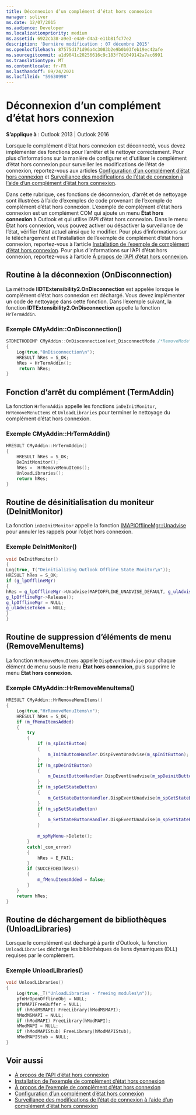 ```yaml
---
title: Déconnexion d’un complément d’état hors connexion
manager: soliver
ms.date: 12/07/2015
ms.audience: Developer
ms.localizationpriority: medium
ms.assetid: 6922cb38-a9e3-e4a9-d4a3-e11b81fc77e2
description: 'Dernière modification : 07 décembre 2015'
ms.openlocfilehash: 87575d171d96a4c3083b2e9b0b03feb19ec42afe
ms.sourcegitcommit: a1d9041c20256616c9c183f7d1049142a7ac6991
ms.translationtype: MT
ms.contentlocale: fr-FR
ms.lasthandoff: 09/24/2021
ms.locfileid: "59630998"
---
```

# <a name="disconnecting-an-offline-state-add-in"></a>Déconnexion d’un complément d’état hors connexion

**S’applique à** : Outlook 2013 | Outlook 2016 
  
Lorsque le complément d’état hors connexion est déconnecté, vous devez implémenter des fonctions pour l’arrêter et le nettoyer correctement. Pour plus d’informations sur la manière de configurer et d'utiliser le complément d’état hors connexion pour surveiller les modifications de l’état de connexion, reportez-vous aux articles [Configuration d’un complément d’état hors connexion](setting-up-an-offline-state-add-in.md) et [Surveillance des modifications de l’état de connexion à l’aide d’un complément d’état hors connexion](monitoring-connection-state-changes-using-an-offline-state-add-in.md).
  
Dans cette rubrique, ces fonctions de déconnexion, d’arrêt et de nettoyage sont illustrées à l’aide d’exemples de code provenant de l’exemple de complément d’état hors connexion. L’exemple de complément d’état hors connexion est un complément COM qui ajoute un menu **État hors connexion** à Outlook et qui utilise l’API d’état hors connexion. Dans le menu État hors connexion, vous pouvez activer ou désactiver la surveillance de l’état, vérifier l’état actuel ainsi que le modifier. Pour plus d’informations sur le téléchargement et l’installation de l’exemple de complément d’état hors connexion, reportez-vous à l’article [Installation de l’exemple de complément d’état hors connexion](installing-the-sample-offline-state-add-in.md). Pour plus d’informations sur l’API d’état hors connexion, reportez-vous à l’article [À propos de l’API d’état hors connexion](about-the-offline-state-api.md).
  
## <a name="on-disconnection-routine"></a>Routine à la déconnexion (OnDisconnection)

La méthode **IIDTExtensibility2.OnDisconnection** est appelée lorsque le complément d’état hors connexion est déchargé. Vous devez implémenter un code de nettoyage dans cette fonction. Dans l’exemple suivant, la fonction **IDTExtensibility2.OnDisconnection** appelle la fonction `HrTermAddin`. 
  
### <a name="cmyaddinondisconnection-example"></a>Exemple CMyAddin::OnDisconnection()

```cpp
STDMETHODIMP CMyAddin::OnDisconnection(ext_DisconnectMode /*RemoveMode*/, SAFEARRAY * * /*custom*/) 
{ 
    Log(true,"OnDisconnection\n"); 
    HRESULT hRes = S_OK; 
    hRes = HrTermAddin(); 
     return hRes; 
}
```

## <a name="terminate-add-in-function"></a>Fonction d’arrêt du complément (TermAddin)

La fonction `HrTermAddin` appelle les fonctions `inDeInitMonitor`, `HrRemoveMenuItems` et `UnloadLibraries` pour terminer le nettoyage du complément d’état hors connexion. 
  
### <a name="cmyaddinhrtermaddin-example"></a>Exemple CMyAddin::HrTermAddin()

```cpp
HRESULT CMyAddin::HrTermAddin() 
{ 
    HRESULT hRes = S_OK; 
    DeInitMonitor(); 
    hRes =  HrRemoveMenuItems(); 
    UnloadLibraries(); 
    return hRes; 
}
```

## <a name="deinitialize-monitor-routine"></a>Routine de désinitialisation du moniteur (DeInitMonitor)

La fonction `inDeInitMonitor` appelle la fonction [IMAPIOfflineMgr::Unadvise](imapiofflinemgr-unadvise.md) pour annuler les rappels pour l’objet hors connexion. 
  
### <a name="deinitmonitor-example"></a>Exemple DeInitMonitor()

```cpp
void DeInitMonitor() 
{ 
Log(true,_T("Deinitializing Outlook Offline State Monitor\n")); 
HRESULT hRes = S_OK; 
if (g_lpOfflineMgr) 
{ 
hRes = g_lpOfflineMgr->Unadvise(MAPIOFFLINE_UNADVISE_DEFAULT, g_ulAdviseToken); 
g_lpOfflineMgr->Release(); 
g_lpOfflineMgr = NULL; 
g_ulAdviseToken = NULL; 
} 
}
```

## <a name="remove-menu-items-routine"></a>Routine de suppression d’éléments de menu (RemoveMenuItems)

La fonction `HrRemoveMenuItems` appelle `DispEventUnadvise` pour chaque élément de menu sous le menu **État hors connexion**, puis supprime le menu **État hors connexion**. 
  
### <a name="cmyaddinhrremovemenuitems-example"></a>Exemple CMyAddin::HrRemoveMenuItems()

```cpp
HRESULT CMyAddin::HrRemoveMenuItems() 
{     
    Log(true,"HrRemoveMenuItems\n"); 
    HRESULT hRes = S_OK; 
    if (m_fMenuItemsAdded) 
    { 
        try 
        { 
            if (m_spInitButton) 
            { 
                m_InitButtonHandler.DispEventUnadvise(m_spInitButton); 
            } 
            if (m_spDeinitButton) 
            { 
                m_DeinitButtonHandler.DispEventUnadvise(m_spDeinitButton); 
            } 
            if (m_spGetStateButton) 
            { 
                m_GetStateButtonHandler.DispEventUnadvise(m_spGetStateButton); 
            } 
            if (m_spSetStateButton) 
            { 
                m_SetStateButtonHandler.DispEventUnadvise(m_spSetStateButton); 
            } 
 
            m_spMyMenu->Delete(); 
        } 
        catch(_com_error) 
        { 
            hRes = E_FAIL; 
        } 
        if (SUCCEEDED(hRes)) 
        { 
            m_fMenuItemsAdded = false; 
        } 
    } 
    return hRes; 
}
```

## <a name="unload-libraries-routine"></a>Routine de déchargement de bibliothèques (UnloadLibraries)

Lorsque le complément est déchargé à partir d’Outlook, la fonction `UnloadLibraries` décharge les bibliothèques de liens dynamiques (DLL) requises par le complément. 
  
### <a name="unloadlibraries-example"></a>Exemple UnloadLibraries()

```cpp
void UnloadLibraries() 
{ 
    Log(true,_T("UnloadLibraries - freeing modules\n")); 
    pfnHrOpenOfflineObj = NULL; 
    pfnMAPIFreeBuffer = NULL; 
    if (hModMSMAPI) FreeLibrary(hModMSMAPI); 
    hModMSMAPI = NULL; 
    if (hModMAPI) FreeLibrary(hModMAPI); 
    hModMAPI = NULL; 
    if (hModMAPIStub) FreeLibrary(hModMAPIStub); 
    hModMAPIStub = NULL; 
}
```

## <a name="see-also"></a>Voir aussi

- [À propos de l’API d’état hors connexion](about-the-offline-state-api.md)
- [Installation de l’exemple de complément d’état hors connexion](installing-the-sample-offline-state-add-in.md)
- [À propos de l’exemple de complément d’état hors connexion](about-the-sample-offline-state-add-in.md)
- [Configuration d’un complément d’état hors connexion](setting-up-an-offline-state-add-in.md)
- [Surveillance des modifications de l’état de connexion à l’aide d’un complément d’état hors connexion](monitoring-connection-state-changes-using-an-offline-state-add-in.md)

